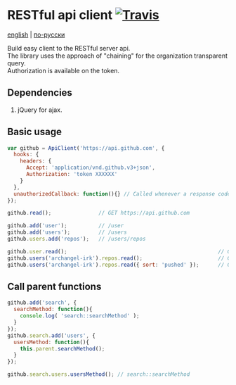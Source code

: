 # RESTful api client [![Travis][build-badge]][build]

[build-badge]: https://img.shields.io/travis/archangel-irk/rest-api-client/master.svg?style=flat-square
[build]: https://travis-ci.org/archangel-irk/rest-api-client

[english](README.eng.md) | [по-русски](README.md)

Build easy client to the RESTful server api.  
The library uses the approach of "chaining" for the organization transparent query.  
Authorization is available on the token.  

## Dependencies
1. jQuery for ajax.

## Basic usage
```javascript
var github = ApiClient('https://api.github.com', {
  hooks: {
    headers: {
      Accept: 'application/vnd.github.v3+json',
      Authorization: 'token XXXXXX'
    }
  },
  unauthorizedCallback: function(){} // Called whenever a response code from the server 401
});

github.read();               // GET https://api.github.com

github.add('user');          // /user
github.add('users');         // /users
github.users.add('repos');   // /users/repos

github.user.read();                                                // GET /user
github.users('archangel-irk').repos.read();                        // GET /users/archangel-irk/repos
github.users('archangel-irk').repos.read({ sort: 'pushed' });      // GET /users/archangel-irk/repos?sort=pushed
```

## Call parent functions
```javascript
github.add('search', {
  searchMethod: function(){
    console.log( 'search::searchMethod' );
  }
});
github.search.add('users', {
  usersMethod: function(){
    this.parent.searchMethod();
  }
});

github.search.users.usersMethod(); // search::searchMethod
```
